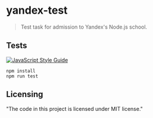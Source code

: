 # yandex-test
> Test task for admission to Yandex's Node.js school.

## Tests
[![JavaScript Style Guide](https://cdn.rawgit.com/standard/standard/master/badge.svg)](https://github.com/standard/standard)

```shell
npm install
npm run test
```

## Licensing
"The code in this project is licensed under MIT license."